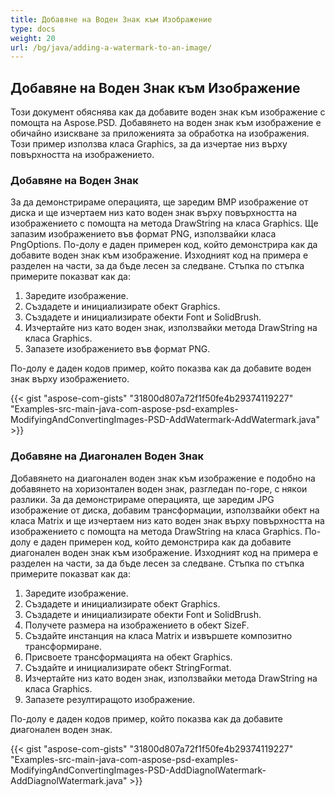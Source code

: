 ```yaml
---
title: Добавяне на Воден Знак към Изображение
type: docs
weight: 20
url: /bg/java/adding-a-watermark-to-an-image/
---
```


## **Добавяне на Воден Знак към Изображение**
Този документ обяснява как да добавите воден знак към изображение с помощта на Aspose.PSD. Добавянето на воден знак към изображение е обичайно изискване за приложенията за обработка на изображения. Този пример използва класа Graphics, за да изчертае низ върху повърхността на изображението.

### **Добавяне на Воден Знак**
За да демонстрираме операцията, ще заредим BMP изображение от диска и ще изчертаем низ като воден знак върху повърхността на изображението с помощта на метода DrawString на класа Graphics. Ще запазим изображението във формат PNG, използвайки класа PngOptions. По-долу е даден примерен код, който демонстрира как да добавите воден знак към изображение. Изходният код на примера е разделен на части, за да бъде лесен за следване. Стъпка по стъпка примерите показват как да:

1. Заредите изображение.
1. Създадете и инициализирате обект Graphics.
1. Създадете и инициализирате обекти Font и SolidBrush.
1. Изчертайте низ като воден знак, използвайки метода DrawString на класа Graphics.
1. Запазете изображението във формат PNG.

По-долу е даден кодов пример, който показва как да добавите воден знак върху изображението.

{{< gist "aspose-com-gists" "31800d807a72f1f50fe4b29374119227" "Examples-src-main-java-com-aspose-psd-examples-ModifyingAndConvertingImages-PSD-AddWatermark-AddWatermark.java" >}}

### **Добавяне на Диагонален Воден Знак**
Добавянето на диагонален воден знак към изображение е подобно на добавянето на хоризонтален воден знак, разгледан по-горе, с някои разлики. За да демонстрираме операцията, ще заредим JPG изображение от диска, добавим трансформации, използвайки обект на класа Matrix и ще изчертаем низ като воден знак върху повърхността на изображението с помощта на метода DrawString на класа Graphics. По-долу е даден примерен код, който демонстрира как да добавите диагонален воден знак към изображение. Изходният код на примера е разделен на части, за да бъде лесен за следване. Стъпка по стъпка примерите показват как да:

1. Заредите изображение.
1. Създадете и инициализирате обект Graphics.
1. Създадете и инициализирате обекти Font и SolidBrush.
1. Получете размера на изображението в обект SizeF.
1. Създайте инстанция на класа Matrix и извършете композитно трансформиране.
1. Присвоете трансформацията на обект Graphics.
1. Създайте и инициализирате обект StringFormat.
1. Изчертайте низ като воден знак, използвайки метода DrawString на класа Graphics.
1. Запазете резултиращото изображение.

По-долу е даден кодов пример, който показва как да добавите диагонален воден знак.

{{< gist "aspose-com-gists" "31800d807a72f1f50fe4b29374119227" "Examples-src-main-java-com-aspose-psd-examples-ModifyingAndConvertingImages-PSD-AddDiagnolWatermark-AddDiagnolWatermark.java" >}}